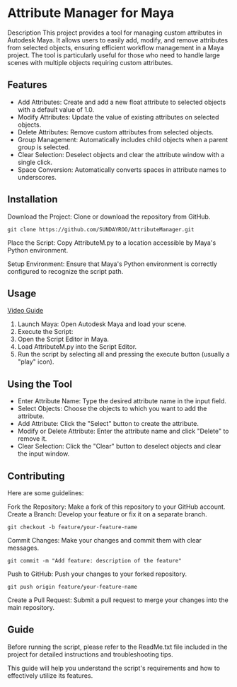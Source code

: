 # Attribute Manager for Maya
Description
This project provides a tool for managing custom attributes in Autodesk Maya. It allows users to easily add, modify, and remove attributes from selected objects, ensuring efficient workflow management in a Maya project. The tool is particularly useful for those who need to handle large scenes with multiple objects requiring custom attributes.

## Features
- Add Attributes: Create and add a new float attribute to selected objects with a default value of 1.0.
- Modify Attributes: Update the value of existing attributes on selected objects.
- Delete Attributes: Remove custom attributes from selected objects.
- Group Management: Automatically includes child objects when a parent group is selected.
- Clear Selection: Deselect objects and clear the attribute window with a single click.
- Space Conversion: Automatically converts spaces in attribute names to underscores.

## Installation
Download the Project: Clone or download the repository from GitHub.

`git clone https://github.com/SUNDAYROO/AttributeManager.git`

Place the Script: Copy AttributeM.py to a location accessible by Maya's Python environment.

Setup Environment: Ensure that Maya's Python environment is correctly configured to recognize the script path.

## Usage
[Video Guide](https://youtu.be/kGxRoVOZa58)
1. Launch Maya: Open Autodesk Maya and load your scene.
2. Execute the Script:
3. Open the Script Editor in Maya.
4. Load AttributeM.py into the Script Editor.
5. Run the script by selecting all and pressing the execute button (usually a "play" icon).
   
## Using the Tool
- Enter Attribute Name: Type the desired attribute name in the input field.
- Select Objects: Choose the objects to which you want to add the attribute.
- Add Attribute: Click the "Select" button to create the attribute.
- Modify or Delete Attribute: Enter the attribute name and click "Delete" to remove it.
- Clear Selection: Click the "Clear" button to deselect objects and clear the input window.

## Contributing
Here are some guidelines:

Fork the Repository: Make a fork of this repository to your GitHub account.
Create a Branch: Develop your feature or fix it on a separate branch.

`git checkout -b feature/your-feature-name`

Commit Changes: Make your changes and commit them with clear messages.

`git commit -m "Add feature: description of the feature"`

Push to GitHub: Push your changes to your forked repository.

`git push origin feature/your-feature-name`

Create a Pull Request: Submit a pull request to merge your changes into the main repository.

## Guide
Before running the script, please refer to the ReadMe.txt file included in the project for detailed instructions and troubleshooting tips.

This guide will help you understand the script's requirements and how to effectively utilize its features.
